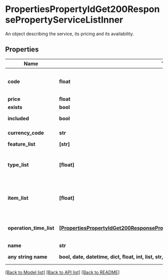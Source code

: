 # PropertiesPropertyIdGet200ResponsePropertyServiceListInner

An object describing the service, its pricing and its availability.

## Properties
Name | Type | Description | Notes
------------ | ------------- | ------------- | -------------
**code** | **float** | The code of this service&lt;p&gt;See also &lt;a href&#x3D;\&quot;#servicecodes\&quot;&gt;in the appendix&lt;/a&gt;.&lt;/p&gt; | 
**price** | **float** | The surcharge for this service. | 
**exists** | **bool** | Whether this service is available. | 
**included** | **bool** | Whether this service is complementary. | 
**currency_code** | **str** | The currency of the surcharge for this service | 
**feature_list** | **[str]** | A list of features. | 
**type_list** | **[float]** | A list of codes describing the available breakfast type.&lt;p&gt;See also &lt;a href&#x3D;\&quot;#breakfasttype-codes\&quot;&gt;in the appendix&lt;/a&gt;.&lt;/p&gt; | 
**item_list** | **[float]** | A list of codes describing the available breakfast items.&lt;p&gt;See also &lt;a href&#x3D;\&quot;#breakfastitem-codes\&quot;&gt;in the appendix&lt;/a&gt;.&lt;/p&gt; | 
**operation_time_list** | [**[PropertiesPropertyIdGet200ResponsePropertyServiceListInnerOperationTimeListInner]**](PropertiesPropertyIdGet200ResponsePropertyServiceListInnerOperationTimeListInner.md) | A list of operation times, including start and end times, and the days of the week on which the operation is open. | 
**name** | **str** | The name of this service. | 
**any string name** | **bool, date, datetime, dict, float, int, list, str, none_type** | any string name can be used but the value must be the correct type | [optional]

[[Back to Model list]](../README.md#documentation-for-models) [[Back to API list]](../README.md#documentation-for-api-endpoints) [[Back to README]](../README.md)


